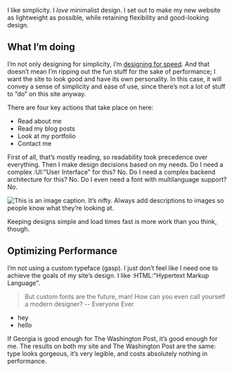I like simplicity. I *love* minimalist design. I set out to make my new website as lightweight as possible, while retaining flexibility and good-looking design.

## What I’m doing
I’m not only designing for simplicity, I’m [designing for speed](#). And that doesn’t mean I’m ripping out the fun stuff for the sake of performance; I want the site to look good and have its own personality. In this case, it will convey a sense of simplicity and ease of use, since there’s not a lot of stuff to “do” on this site anyway.

There are four key actions that take place on here:

* Read about me
* Read my blog posts
* Look at my portfolio
* Contact me

First of all, that’s mostly reading, so readability took precedence over everything. Then I make design decisions based on my needs. Do I need a complex :UI:"User Interface" for this? No. Do I need a complex backend architecture for this? No. Do I even need a font with multilanguage support? No.

![This is an image caption. It’s nifty. Always add descriptions to images so people know what they’re looking at.](assets/image/placeholder/nature.png)

Keeping designs simple and load times fast is more work than you think, though.

## Optimizing Performance
I’m not using a custom typeface (gasp). I just don’t feel like I need one to achieve the goals of my site’s design. I like :HTML:"Hypertext Markup Language".

> But custom fonts are the future, man! How can you even call yourself a modern designer? -- Everyone Ever

- hey
- hello

If Georgia is good enough for The Washington Post, it’s good enough for me. The results on both my site and The Washington Post are the same: type looks gorgeous, it’s very legible, and costs absolutely nothing in performance.